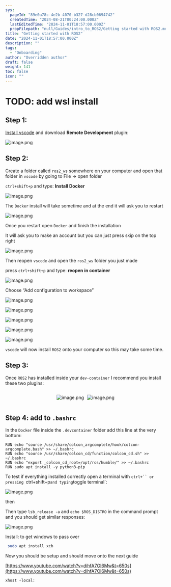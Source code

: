 ```yaml
---
sys:
  pageId: "89e0a78c-4e2b-4070-b327-d28cb0694742"
  createdTime: "2024-08-21T00:24:00.000Z"
  lastEditedTime: "2024-11-01T18:57:00.000Z"
  propFilepath: "null/Guides/intro_to_ROS2/Getting started with ROS2.md"
title: "Getting started with ROS2"
date: "2024-11-01T18:57:00.000Z"
description: ""
tags:
  - "Onboarding"
author: "Overridden author"
draft: false
weight: 141
toc: false
icon: ""
---
```


# TODO: add wsl install

## Step 1:

[Install vscode](https://code.visualstudio.com/download) and download **Remote Development** plugin:

![image.png](https://prod-files-secure.s3.us-west-2.amazonaws.com/d518164a-d88e-44d1-a4ee-3adb3bd8bce0/efb52993-1881-4a40-b95e-6f020334f022/image.png?X-Amz-Algorithm=AWS4-HMAC-SHA256&X-Amz-Content-Sha256=UNSIGNED-PAYLOAD&X-Amz-Credential=ASIAZI2LB466VRDCWKXM%2F20250204%2Fus-west-2%2Fs3%2Faws4_request&X-Amz-Date=20250204T210606Z&X-Amz-Expires=3600&X-Amz-Security-Token=IQoJb3JpZ2luX2VjEB0aCXVzLXdlc3QtMiJGMEQCIB6PSkyX%2B4KcOOsOdkZRb9ktFQvuRPVuhD28gPA314rqAiBUdIKOD6VCQVrbjA4NBkKZwIVi9yrirH0R%2FNwfEHhONyr%2FAwg2EAAaDDYzNzQyMzE4MzgwNSIMAkbnQz3aixHVmBiQKtwDKLA7som6e4miyaqqmxIvuVf5ukZ5SrStx0QUwuXLwpXLMfu8L6%2BXJbPYipApm7fFLiWgky%2B%2FJFg6jxbNjqWH88aEnLVGi0kkUbxiawpcuZE%2FwHe%2FkY9ckjvdvYHICt2MJ0upKw1SHLG3wpQaISHg5A%2B1bOXCQfKgSJWoSYXQYIRTgs7xUz4g3NESALSZaFuXGMUbfea%2BDPreYg%2FIUwAgX7tKF8wBvVATnGBB9WdwzSMeN3Z57Uenb682ZBjXLZWXW%2BPZL32Qa9Ck5tk8mAIgWyM%2F1fuPfwIoNEkju5hDjXTcWZWX%2FmeUMuLEUBtOYsnFZuLCTSCtG9lVK77Gu%2FfnlqOnsqF%2F%2BPdAwHfG21lxszjxcfhZIQWWBuGxh%2BV0E9HMNACFfaqPa69MOHLdBbPRWlOnLpQHeGNjhAn0jTHBmENwFX66hLMg1NOjw96sJOKo5qjwKLeDkY2FVf4K1bMlp0UK7b5tAZNW4lEd7JNWU9DhQlL0nyiMU9LS1PstcyP6lGtoTy57y2%2Fv9lKh%2BLmpIyHFzlZfTfpPoi%2FMQ%2Ffu3xCtVkk24pb%2FMj8iTV8YJaltxdO%2F4dhFymJUl3O0aLtCIQrTFwxg95JNpMBNAl02WBkUIo8X%2BH3xiatGCyIw4v2JvQY6pgFR8IrK7sYUBHcNHwNfYCkjM2pFu%2BHHWmgZR9tsCj12OYKwyNEWGAORB1%2B1B51vFvkD96j6D3Wp9dYGjoz75sGj6yRHsK8X0L%2BpjuGw9U4RdX9CmErXdiloKB76XAJXm55MAZuI%2BMv2BBqvozhZ%2Fv1%2B4P3VEDtGvCC4cp28LNKerJp%2FaLcXuO%2BDdlZslYRm%2FS%2BKGxVkA3AHL99nrWAWffAzsNxRnZ6P&X-Amz-Signature=ab12c1d053bd0e6c63901778d6f4265d19880180495ca21072f6857ba7a3473a&X-Amz-SignedHeaders=host&x-id=GetObject)

## Step 2:

Create a folder called `ros2_ws` somewhere on your computer and open that folder in `vscode` by going to File → open folder 

`ctrl+shift+p` and type: **Install Docker**

![image.png](https://prod-files-secure.s3.us-west-2.amazonaws.com/d518164a-d88e-44d1-a4ee-3adb3bd8bce0/2269dc0e-1cd5-47ff-bceb-c04ad9b2eab0/image.png?X-Amz-Algorithm=AWS4-HMAC-SHA256&X-Amz-Content-Sha256=UNSIGNED-PAYLOAD&X-Amz-Credential=ASIAZI2LB466VRDCWKXM%2F20250204%2Fus-west-2%2Fs3%2Faws4_request&X-Amz-Date=20250204T210606Z&X-Amz-Expires=3600&X-Amz-Security-Token=IQoJb3JpZ2luX2VjEB0aCXVzLXdlc3QtMiJGMEQCIB6PSkyX%2B4KcOOsOdkZRb9ktFQvuRPVuhD28gPA314rqAiBUdIKOD6VCQVrbjA4NBkKZwIVi9yrirH0R%2FNwfEHhONyr%2FAwg2EAAaDDYzNzQyMzE4MzgwNSIMAkbnQz3aixHVmBiQKtwDKLA7som6e4miyaqqmxIvuVf5ukZ5SrStx0QUwuXLwpXLMfu8L6%2BXJbPYipApm7fFLiWgky%2B%2FJFg6jxbNjqWH88aEnLVGi0kkUbxiawpcuZE%2FwHe%2FkY9ckjvdvYHICt2MJ0upKw1SHLG3wpQaISHg5A%2B1bOXCQfKgSJWoSYXQYIRTgs7xUz4g3NESALSZaFuXGMUbfea%2BDPreYg%2FIUwAgX7tKF8wBvVATnGBB9WdwzSMeN3Z57Uenb682ZBjXLZWXW%2BPZL32Qa9Ck5tk8mAIgWyM%2F1fuPfwIoNEkju5hDjXTcWZWX%2FmeUMuLEUBtOYsnFZuLCTSCtG9lVK77Gu%2FfnlqOnsqF%2F%2BPdAwHfG21lxszjxcfhZIQWWBuGxh%2BV0E9HMNACFfaqPa69MOHLdBbPRWlOnLpQHeGNjhAn0jTHBmENwFX66hLMg1NOjw96sJOKo5qjwKLeDkY2FVf4K1bMlp0UK7b5tAZNW4lEd7JNWU9DhQlL0nyiMU9LS1PstcyP6lGtoTy57y2%2Fv9lKh%2BLmpIyHFzlZfTfpPoi%2FMQ%2Ffu3xCtVkk24pb%2FMj8iTV8YJaltxdO%2F4dhFymJUl3O0aLtCIQrTFwxg95JNpMBNAl02WBkUIo8X%2BH3xiatGCyIw4v2JvQY6pgFR8IrK7sYUBHcNHwNfYCkjM2pFu%2BHHWmgZR9tsCj12OYKwyNEWGAORB1%2B1B51vFvkD96j6D3Wp9dYGjoz75sGj6yRHsK8X0L%2BpjuGw9U4RdX9CmErXdiloKB76XAJXm55MAZuI%2BMv2BBqvozhZ%2Fv1%2B4P3VEDtGvCC4cp28LNKerJp%2FaLcXuO%2BDdlZslYRm%2FS%2BKGxVkA3AHL99nrWAWffAzsNxRnZ6P&X-Amz-Signature=78dd0eba26c64ab30edebf3f9d73bd1a7db5dec369f1cf37b0faeed99645e227&X-Amz-SignedHeaders=host&x-id=GetObject)

The `Docker` install will take sometime and at the end it will ask you to restart

![image.png](https://prod-files-secure.s3.us-west-2.amazonaws.com/d518164a-d88e-44d1-a4ee-3adb3bd8bce0/ed233f78-be33-4b1f-b89c-9c346c0e961e/image.png?X-Amz-Algorithm=AWS4-HMAC-SHA256&X-Amz-Content-Sha256=UNSIGNED-PAYLOAD&X-Amz-Credential=ASIAZI2LB466VRDCWKXM%2F20250204%2Fus-west-2%2Fs3%2Faws4_request&X-Amz-Date=20250204T210606Z&X-Amz-Expires=3600&X-Amz-Security-Token=IQoJb3JpZ2luX2VjEB0aCXVzLXdlc3QtMiJGMEQCIB6PSkyX%2B4KcOOsOdkZRb9ktFQvuRPVuhD28gPA314rqAiBUdIKOD6VCQVrbjA4NBkKZwIVi9yrirH0R%2FNwfEHhONyr%2FAwg2EAAaDDYzNzQyMzE4MzgwNSIMAkbnQz3aixHVmBiQKtwDKLA7som6e4miyaqqmxIvuVf5ukZ5SrStx0QUwuXLwpXLMfu8L6%2BXJbPYipApm7fFLiWgky%2B%2FJFg6jxbNjqWH88aEnLVGi0kkUbxiawpcuZE%2FwHe%2FkY9ckjvdvYHICt2MJ0upKw1SHLG3wpQaISHg5A%2B1bOXCQfKgSJWoSYXQYIRTgs7xUz4g3NESALSZaFuXGMUbfea%2BDPreYg%2FIUwAgX7tKF8wBvVATnGBB9WdwzSMeN3Z57Uenb682ZBjXLZWXW%2BPZL32Qa9Ck5tk8mAIgWyM%2F1fuPfwIoNEkju5hDjXTcWZWX%2FmeUMuLEUBtOYsnFZuLCTSCtG9lVK77Gu%2FfnlqOnsqF%2F%2BPdAwHfG21lxszjxcfhZIQWWBuGxh%2BV0E9HMNACFfaqPa69MOHLdBbPRWlOnLpQHeGNjhAn0jTHBmENwFX66hLMg1NOjw96sJOKo5qjwKLeDkY2FVf4K1bMlp0UK7b5tAZNW4lEd7JNWU9DhQlL0nyiMU9LS1PstcyP6lGtoTy57y2%2Fv9lKh%2BLmpIyHFzlZfTfpPoi%2FMQ%2Ffu3xCtVkk24pb%2FMj8iTV8YJaltxdO%2F4dhFymJUl3O0aLtCIQrTFwxg95JNpMBNAl02WBkUIo8X%2BH3xiatGCyIw4v2JvQY6pgFR8IrK7sYUBHcNHwNfYCkjM2pFu%2BHHWmgZR9tsCj12OYKwyNEWGAORB1%2B1B51vFvkD96j6D3Wp9dYGjoz75sGj6yRHsK8X0L%2BpjuGw9U4RdX9CmErXdiloKB76XAJXm55MAZuI%2BMv2BBqvozhZ%2Fv1%2B4P3VEDtGvCC4cp28LNKerJp%2FaLcXuO%2BDdlZslYRm%2FS%2BKGxVkA3AHL99nrWAWffAzsNxRnZ6P&X-Amz-Signature=2549b8864202f771fe9d29e61c2b5cfca4376db4fb95dd06505cc9e7ac54c59a&X-Amz-SignedHeaders=host&x-id=GetObject)

Once you restart open `Docker` and finish the installation

It will ask you to make an account but you can just press skip on the top right

![image.png](https://prod-files-secure.s3.us-west-2.amazonaws.com/d518164a-d88e-44d1-a4ee-3adb3bd8bce0/21010ad9-1659-4fd9-9f59-9932a09b2a3d/image.png?X-Amz-Algorithm=AWS4-HMAC-SHA256&X-Amz-Content-Sha256=UNSIGNED-PAYLOAD&X-Amz-Credential=ASIAZI2LB466VRDCWKXM%2F20250204%2Fus-west-2%2Fs3%2Faws4_request&X-Amz-Date=20250204T210606Z&X-Amz-Expires=3600&X-Amz-Security-Token=IQoJb3JpZ2luX2VjEB0aCXVzLXdlc3QtMiJGMEQCIB6PSkyX%2B4KcOOsOdkZRb9ktFQvuRPVuhD28gPA314rqAiBUdIKOD6VCQVrbjA4NBkKZwIVi9yrirH0R%2FNwfEHhONyr%2FAwg2EAAaDDYzNzQyMzE4MzgwNSIMAkbnQz3aixHVmBiQKtwDKLA7som6e4miyaqqmxIvuVf5ukZ5SrStx0QUwuXLwpXLMfu8L6%2BXJbPYipApm7fFLiWgky%2B%2FJFg6jxbNjqWH88aEnLVGi0kkUbxiawpcuZE%2FwHe%2FkY9ckjvdvYHICt2MJ0upKw1SHLG3wpQaISHg5A%2B1bOXCQfKgSJWoSYXQYIRTgs7xUz4g3NESALSZaFuXGMUbfea%2BDPreYg%2FIUwAgX7tKF8wBvVATnGBB9WdwzSMeN3Z57Uenb682ZBjXLZWXW%2BPZL32Qa9Ck5tk8mAIgWyM%2F1fuPfwIoNEkju5hDjXTcWZWX%2FmeUMuLEUBtOYsnFZuLCTSCtG9lVK77Gu%2FfnlqOnsqF%2F%2BPdAwHfG21lxszjxcfhZIQWWBuGxh%2BV0E9HMNACFfaqPa69MOHLdBbPRWlOnLpQHeGNjhAn0jTHBmENwFX66hLMg1NOjw96sJOKo5qjwKLeDkY2FVf4K1bMlp0UK7b5tAZNW4lEd7JNWU9DhQlL0nyiMU9LS1PstcyP6lGtoTy57y2%2Fv9lKh%2BLmpIyHFzlZfTfpPoi%2FMQ%2Ffu3xCtVkk24pb%2FMj8iTV8YJaltxdO%2F4dhFymJUl3O0aLtCIQrTFwxg95JNpMBNAl02WBkUIo8X%2BH3xiatGCyIw4v2JvQY6pgFR8IrK7sYUBHcNHwNfYCkjM2pFu%2BHHWmgZR9tsCj12OYKwyNEWGAORB1%2B1B51vFvkD96j6D3Wp9dYGjoz75sGj6yRHsK8X0L%2BpjuGw9U4RdX9CmErXdiloKB76XAJXm55MAZuI%2BMv2BBqvozhZ%2Fv1%2B4P3VEDtGvCC4cp28LNKerJp%2FaLcXuO%2BDdlZslYRm%2FS%2BKGxVkA3AHL99nrWAWffAzsNxRnZ6P&X-Amz-Signature=528e107ae859a2a7e3372746d759d52812b4db80a5f8688eaaf034bee77b5fcf&X-Amz-SignedHeaders=host&x-id=GetObject)

Then reopen `vscode` and open the `ros2_ws` folder you just made

press `ctrl+shift+p` and type: **reopen in container**

![image.png](https://prod-files-secure.s3.us-west-2.amazonaws.com/d518164a-d88e-44d1-a4ee-3adb3bd8bce0/4e93b8c2-41ad-488c-8095-c74205196118/image.png?X-Amz-Algorithm=AWS4-HMAC-SHA256&X-Amz-Content-Sha256=UNSIGNED-PAYLOAD&X-Amz-Credential=ASIAZI2LB466VRDCWKXM%2F20250204%2Fus-west-2%2Fs3%2Faws4_request&X-Amz-Date=20250204T210606Z&X-Amz-Expires=3600&X-Amz-Security-Token=IQoJb3JpZ2luX2VjEB0aCXVzLXdlc3QtMiJGMEQCIB6PSkyX%2B4KcOOsOdkZRb9ktFQvuRPVuhD28gPA314rqAiBUdIKOD6VCQVrbjA4NBkKZwIVi9yrirH0R%2FNwfEHhONyr%2FAwg2EAAaDDYzNzQyMzE4MzgwNSIMAkbnQz3aixHVmBiQKtwDKLA7som6e4miyaqqmxIvuVf5ukZ5SrStx0QUwuXLwpXLMfu8L6%2BXJbPYipApm7fFLiWgky%2B%2FJFg6jxbNjqWH88aEnLVGi0kkUbxiawpcuZE%2FwHe%2FkY9ckjvdvYHICt2MJ0upKw1SHLG3wpQaISHg5A%2B1bOXCQfKgSJWoSYXQYIRTgs7xUz4g3NESALSZaFuXGMUbfea%2BDPreYg%2FIUwAgX7tKF8wBvVATnGBB9WdwzSMeN3Z57Uenb682ZBjXLZWXW%2BPZL32Qa9Ck5tk8mAIgWyM%2F1fuPfwIoNEkju5hDjXTcWZWX%2FmeUMuLEUBtOYsnFZuLCTSCtG9lVK77Gu%2FfnlqOnsqF%2F%2BPdAwHfG21lxszjxcfhZIQWWBuGxh%2BV0E9HMNACFfaqPa69MOHLdBbPRWlOnLpQHeGNjhAn0jTHBmENwFX66hLMg1NOjw96sJOKo5qjwKLeDkY2FVf4K1bMlp0UK7b5tAZNW4lEd7JNWU9DhQlL0nyiMU9LS1PstcyP6lGtoTy57y2%2Fv9lKh%2BLmpIyHFzlZfTfpPoi%2FMQ%2Ffu3xCtVkk24pb%2FMj8iTV8YJaltxdO%2F4dhFymJUl3O0aLtCIQrTFwxg95JNpMBNAl02WBkUIo8X%2BH3xiatGCyIw4v2JvQY6pgFR8IrK7sYUBHcNHwNfYCkjM2pFu%2BHHWmgZR9tsCj12OYKwyNEWGAORB1%2B1B51vFvkD96j6D3Wp9dYGjoz75sGj6yRHsK8X0L%2BpjuGw9U4RdX9CmErXdiloKB76XAJXm55MAZuI%2BMv2BBqvozhZ%2Fv1%2B4P3VEDtGvCC4cp28LNKerJp%2FaLcXuO%2BDdlZslYRm%2FS%2BKGxVkA3AHL99nrWAWffAzsNxRnZ6P&X-Amz-Signature=f3c43831775675148ba82988a7e5fb333ea74ef036053c679f00b6663dbf0d9c&X-Amz-SignedHeaders=host&x-id=GetObject)

Choose “Add configuration to workspace”

![image.png](https://prod-files-secure.s3.us-west-2.amazonaws.com/d518164a-d88e-44d1-a4ee-3adb3bd8bce0/9560b282-5060-4989-ba37-97e7b2c22476/image.png?X-Amz-Algorithm=AWS4-HMAC-SHA256&X-Amz-Content-Sha256=UNSIGNED-PAYLOAD&X-Amz-Credential=ASIAZI2LB466VRDCWKXM%2F20250204%2Fus-west-2%2Fs3%2Faws4_request&X-Amz-Date=20250204T210606Z&X-Amz-Expires=3600&X-Amz-Security-Token=IQoJb3JpZ2luX2VjEB0aCXVzLXdlc3QtMiJGMEQCIB6PSkyX%2B4KcOOsOdkZRb9ktFQvuRPVuhD28gPA314rqAiBUdIKOD6VCQVrbjA4NBkKZwIVi9yrirH0R%2FNwfEHhONyr%2FAwg2EAAaDDYzNzQyMzE4MzgwNSIMAkbnQz3aixHVmBiQKtwDKLA7som6e4miyaqqmxIvuVf5ukZ5SrStx0QUwuXLwpXLMfu8L6%2BXJbPYipApm7fFLiWgky%2B%2FJFg6jxbNjqWH88aEnLVGi0kkUbxiawpcuZE%2FwHe%2FkY9ckjvdvYHICt2MJ0upKw1SHLG3wpQaISHg5A%2B1bOXCQfKgSJWoSYXQYIRTgs7xUz4g3NESALSZaFuXGMUbfea%2BDPreYg%2FIUwAgX7tKF8wBvVATnGBB9WdwzSMeN3Z57Uenb682ZBjXLZWXW%2BPZL32Qa9Ck5tk8mAIgWyM%2F1fuPfwIoNEkju5hDjXTcWZWX%2FmeUMuLEUBtOYsnFZuLCTSCtG9lVK77Gu%2FfnlqOnsqF%2F%2BPdAwHfG21lxszjxcfhZIQWWBuGxh%2BV0E9HMNACFfaqPa69MOHLdBbPRWlOnLpQHeGNjhAn0jTHBmENwFX66hLMg1NOjw96sJOKo5qjwKLeDkY2FVf4K1bMlp0UK7b5tAZNW4lEd7JNWU9DhQlL0nyiMU9LS1PstcyP6lGtoTy57y2%2Fv9lKh%2BLmpIyHFzlZfTfpPoi%2FMQ%2Ffu3xCtVkk24pb%2FMj8iTV8YJaltxdO%2F4dhFymJUl3O0aLtCIQrTFwxg95JNpMBNAl02WBkUIo8X%2BH3xiatGCyIw4v2JvQY6pgFR8IrK7sYUBHcNHwNfYCkjM2pFu%2BHHWmgZR9tsCj12OYKwyNEWGAORB1%2B1B51vFvkD96j6D3Wp9dYGjoz75sGj6yRHsK8X0L%2BpjuGw9U4RdX9CmErXdiloKB76XAJXm55MAZuI%2BMv2BBqvozhZ%2Fv1%2B4P3VEDtGvCC4cp28LNKerJp%2FaLcXuO%2BDdlZslYRm%2FS%2BKGxVkA3AHL99nrWAWffAzsNxRnZ6P&X-Amz-Signature=8a22bf72bad033597dacfed96de5ca730de6e72bbe9a7c6c714fcd801ace8126&X-Amz-SignedHeaders=host&x-id=GetObject)

![image.png](https://prod-files-secure.s3.us-west-2.amazonaws.com/d518164a-d88e-44d1-a4ee-3adb3bd8bce0/2ee63f81-886b-48e8-a553-dc6e5eac99e4/image.png?X-Amz-Algorithm=AWS4-HMAC-SHA256&X-Amz-Content-Sha256=UNSIGNED-PAYLOAD&X-Amz-Credential=ASIAZI2LB466VRDCWKXM%2F20250204%2Fus-west-2%2Fs3%2Faws4_request&X-Amz-Date=20250204T210606Z&X-Amz-Expires=3600&X-Amz-Security-Token=IQoJb3JpZ2luX2VjEB0aCXVzLXdlc3QtMiJGMEQCIB6PSkyX%2B4KcOOsOdkZRb9ktFQvuRPVuhD28gPA314rqAiBUdIKOD6VCQVrbjA4NBkKZwIVi9yrirH0R%2FNwfEHhONyr%2FAwg2EAAaDDYzNzQyMzE4MzgwNSIMAkbnQz3aixHVmBiQKtwDKLA7som6e4miyaqqmxIvuVf5ukZ5SrStx0QUwuXLwpXLMfu8L6%2BXJbPYipApm7fFLiWgky%2B%2FJFg6jxbNjqWH88aEnLVGi0kkUbxiawpcuZE%2FwHe%2FkY9ckjvdvYHICt2MJ0upKw1SHLG3wpQaISHg5A%2B1bOXCQfKgSJWoSYXQYIRTgs7xUz4g3NESALSZaFuXGMUbfea%2BDPreYg%2FIUwAgX7tKF8wBvVATnGBB9WdwzSMeN3Z57Uenb682ZBjXLZWXW%2BPZL32Qa9Ck5tk8mAIgWyM%2F1fuPfwIoNEkju5hDjXTcWZWX%2FmeUMuLEUBtOYsnFZuLCTSCtG9lVK77Gu%2FfnlqOnsqF%2F%2BPdAwHfG21lxszjxcfhZIQWWBuGxh%2BV0E9HMNACFfaqPa69MOHLdBbPRWlOnLpQHeGNjhAn0jTHBmENwFX66hLMg1NOjw96sJOKo5qjwKLeDkY2FVf4K1bMlp0UK7b5tAZNW4lEd7JNWU9DhQlL0nyiMU9LS1PstcyP6lGtoTy57y2%2Fv9lKh%2BLmpIyHFzlZfTfpPoi%2FMQ%2Ffu3xCtVkk24pb%2FMj8iTV8YJaltxdO%2F4dhFymJUl3O0aLtCIQrTFwxg95JNpMBNAl02WBkUIo8X%2BH3xiatGCyIw4v2JvQY6pgFR8IrK7sYUBHcNHwNfYCkjM2pFu%2BHHWmgZR9tsCj12OYKwyNEWGAORB1%2B1B51vFvkD96j6D3Wp9dYGjoz75sGj6yRHsK8X0L%2BpjuGw9U4RdX9CmErXdiloKB76XAJXm55MAZuI%2BMv2BBqvozhZ%2Fv1%2B4P3VEDtGvCC4cp28LNKerJp%2FaLcXuO%2BDdlZslYRm%2FS%2BKGxVkA3AHL99nrWAWffAzsNxRnZ6P&X-Amz-Signature=d8b2fba15ab75fa36b706f39058fd099ac0040ac08f1fa7a0be45b02b0ba4975&X-Amz-SignedHeaders=host&x-id=GetObject)

![image.png](https://prod-files-secure.s3.us-west-2.amazonaws.com/d518164a-d88e-44d1-a4ee-3adb3bd8bce0/ae1580b2-b048-407e-aed9-b584224a7a04/image.png?X-Amz-Algorithm=AWS4-HMAC-SHA256&X-Amz-Content-Sha256=UNSIGNED-PAYLOAD&X-Amz-Credential=ASIAZI2LB466VRDCWKXM%2F20250204%2Fus-west-2%2Fs3%2Faws4_request&X-Amz-Date=20250204T210606Z&X-Amz-Expires=3600&X-Amz-Security-Token=IQoJb3JpZ2luX2VjEB0aCXVzLXdlc3QtMiJGMEQCIB6PSkyX%2B4KcOOsOdkZRb9ktFQvuRPVuhD28gPA314rqAiBUdIKOD6VCQVrbjA4NBkKZwIVi9yrirH0R%2FNwfEHhONyr%2FAwg2EAAaDDYzNzQyMzE4MzgwNSIMAkbnQz3aixHVmBiQKtwDKLA7som6e4miyaqqmxIvuVf5ukZ5SrStx0QUwuXLwpXLMfu8L6%2BXJbPYipApm7fFLiWgky%2B%2FJFg6jxbNjqWH88aEnLVGi0kkUbxiawpcuZE%2FwHe%2FkY9ckjvdvYHICt2MJ0upKw1SHLG3wpQaISHg5A%2B1bOXCQfKgSJWoSYXQYIRTgs7xUz4g3NESALSZaFuXGMUbfea%2BDPreYg%2FIUwAgX7tKF8wBvVATnGBB9WdwzSMeN3Z57Uenb682ZBjXLZWXW%2BPZL32Qa9Ck5tk8mAIgWyM%2F1fuPfwIoNEkju5hDjXTcWZWX%2FmeUMuLEUBtOYsnFZuLCTSCtG9lVK77Gu%2FfnlqOnsqF%2F%2BPdAwHfG21lxszjxcfhZIQWWBuGxh%2BV0E9HMNACFfaqPa69MOHLdBbPRWlOnLpQHeGNjhAn0jTHBmENwFX66hLMg1NOjw96sJOKo5qjwKLeDkY2FVf4K1bMlp0UK7b5tAZNW4lEd7JNWU9DhQlL0nyiMU9LS1PstcyP6lGtoTy57y2%2Fv9lKh%2BLmpIyHFzlZfTfpPoi%2FMQ%2Ffu3xCtVkk24pb%2FMj8iTV8YJaltxdO%2F4dhFymJUl3O0aLtCIQrTFwxg95JNpMBNAl02WBkUIo8X%2BH3xiatGCyIw4v2JvQY6pgFR8IrK7sYUBHcNHwNfYCkjM2pFu%2BHHWmgZR9tsCj12OYKwyNEWGAORB1%2B1B51vFvkD96j6D3Wp9dYGjoz75sGj6yRHsK8X0L%2BpjuGw9U4RdX9CmErXdiloKB76XAJXm55MAZuI%2BMv2BBqvozhZ%2Fv1%2B4P3VEDtGvCC4cp28LNKerJp%2FaLcXuO%2BDdlZslYRm%2FS%2BKGxVkA3AHL99nrWAWffAzsNxRnZ6P&X-Amz-Signature=e629d20e53c0ff8f7b8685fd813df20814be4551004e2da1fd1db998e9f330bc&X-Amz-SignedHeaders=host&x-id=GetObject)

![image.png](https://prod-files-secure.s3.us-west-2.amazonaws.com/d518164a-d88e-44d1-a4ee-3adb3bd8bce0/53255b28-f75e-430f-b9e3-c0ac8577e42b/image.png?X-Amz-Algorithm=AWS4-HMAC-SHA256&X-Amz-Content-Sha256=UNSIGNED-PAYLOAD&X-Amz-Credential=ASIAZI2LB466VRDCWKXM%2F20250204%2Fus-west-2%2Fs3%2Faws4_request&X-Amz-Date=20250204T210606Z&X-Amz-Expires=3600&X-Amz-Security-Token=IQoJb3JpZ2luX2VjEB0aCXVzLXdlc3QtMiJGMEQCIB6PSkyX%2B4KcOOsOdkZRb9ktFQvuRPVuhD28gPA314rqAiBUdIKOD6VCQVrbjA4NBkKZwIVi9yrirH0R%2FNwfEHhONyr%2FAwg2EAAaDDYzNzQyMzE4MzgwNSIMAkbnQz3aixHVmBiQKtwDKLA7som6e4miyaqqmxIvuVf5ukZ5SrStx0QUwuXLwpXLMfu8L6%2BXJbPYipApm7fFLiWgky%2B%2FJFg6jxbNjqWH88aEnLVGi0kkUbxiawpcuZE%2FwHe%2FkY9ckjvdvYHICt2MJ0upKw1SHLG3wpQaISHg5A%2B1bOXCQfKgSJWoSYXQYIRTgs7xUz4g3NESALSZaFuXGMUbfea%2BDPreYg%2FIUwAgX7tKF8wBvVATnGBB9WdwzSMeN3Z57Uenb682ZBjXLZWXW%2BPZL32Qa9Ck5tk8mAIgWyM%2F1fuPfwIoNEkju5hDjXTcWZWX%2FmeUMuLEUBtOYsnFZuLCTSCtG9lVK77Gu%2FfnlqOnsqF%2F%2BPdAwHfG21lxszjxcfhZIQWWBuGxh%2BV0E9HMNACFfaqPa69MOHLdBbPRWlOnLpQHeGNjhAn0jTHBmENwFX66hLMg1NOjw96sJOKo5qjwKLeDkY2FVf4K1bMlp0UK7b5tAZNW4lEd7JNWU9DhQlL0nyiMU9LS1PstcyP6lGtoTy57y2%2Fv9lKh%2BLmpIyHFzlZfTfpPoi%2FMQ%2Ffu3xCtVkk24pb%2FMj8iTV8YJaltxdO%2F4dhFymJUl3O0aLtCIQrTFwxg95JNpMBNAl02WBkUIo8X%2BH3xiatGCyIw4v2JvQY6pgFR8IrK7sYUBHcNHwNfYCkjM2pFu%2BHHWmgZR9tsCj12OYKwyNEWGAORB1%2B1B51vFvkD96j6D3Wp9dYGjoz75sGj6yRHsK8X0L%2BpjuGw9U4RdX9CmErXdiloKB76XAJXm55MAZuI%2BMv2BBqvozhZ%2Fv1%2B4P3VEDtGvCC4cp28LNKerJp%2FaLcXuO%2BDdlZslYRm%2FS%2BKGxVkA3AHL99nrWAWffAzsNxRnZ6P&X-Amz-Signature=1aba4bea56b939c1a6954c7d6f64e2eca1de9df89d9cab3bc01f656bc7b7709e&X-Amz-SignedHeaders=host&x-id=GetObject)

![image.png](https://prod-files-secure.s3.us-west-2.amazonaws.com/d518164a-d88e-44d1-a4ee-3adb3bd8bce0/7c562767-5af9-4ffb-97d1-327bcdf4ee00/image.png?X-Amz-Algorithm=AWS4-HMAC-SHA256&X-Amz-Content-Sha256=UNSIGNED-PAYLOAD&X-Amz-Credential=ASIAZI2LB466VRDCWKXM%2F20250204%2Fus-west-2%2Fs3%2Faws4_request&X-Amz-Date=20250204T210606Z&X-Amz-Expires=3600&X-Amz-Security-Token=IQoJb3JpZ2luX2VjEB0aCXVzLXdlc3QtMiJGMEQCIB6PSkyX%2B4KcOOsOdkZRb9ktFQvuRPVuhD28gPA314rqAiBUdIKOD6VCQVrbjA4NBkKZwIVi9yrirH0R%2FNwfEHhONyr%2FAwg2EAAaDDYzNzQyMzE4MzgwNSIMAkbnQz3aixHVmBiQKtwDKLA7som6e4miyaqqmxIvuVf5ukZ5SrStx0QUwuXLwpXLMfu8L6%2BXJbPYipApm7fFLiWgky%2B%2FJFg6jxbNjqWH88aEnLVGi0kkUbxiawpcuZE%2FwHe%2FkY9ckjvdvYHICt2MJ0upKw1SHLG3wpQaISHg5A%2B1bOXCQfKgSJWoSYXQYIRTgs7xUz4g3NESALSZaFuXGMUbfea%2BDPreYg%2FIUwAgX7tKF8wBvVATnGBB9WdwzSMeN3Z57Uenb682ZBjXLZWXW%2BPZL32Qa9Ck5tk8mAIgWyM%2F1fuPfwIoNEkju5hDjXTcWZWX%2FmeUMuLEUBtOYsnFZuLCTSCtG9lVK77Gu%2FfnlqOnsqF%2F%2BPdAwHfG21lxszjxcfhZIQWWBuGxh%2BV0E9HMNACFfaqPa69MOHLdBbPRWlOnLpQHeGNjhAn0jTHBmENwFX66hLMg1NOjw96sJOKo5qjwKLeDkY2FVf4K1bMlp0UK7b5tAZNW4lEd7JNWU9DhQlL0nyiMU9LS1PstcyP6lGtoTy57y2%2Fv9lKh%2BLmpIyHFzlZfTfpPoi%2FMQ%2Ffu3xCtVkk24pb%2FMj8iTV8YJaltxdO%2F4dhFymJUl3O0aLtCIQrTFwxg95JNpMBNAl02WBkUIo8X%2BH3xiatGCyIw4v2JvQY6pgFR8IrK7sYUBHcNHwNfYCkjM2pFu%2BHHWmgZR9tsCj12OYKwyNEWGAORB1%2B1B51vFvkD96j6D3Wp9dYGjoz75sGj6yRHsK8X0L%2BpjuGw9U4RdX9CmErXdiloKB76XAJXm55MAZuI%2BMv2BBqvozhZ%2Fv1%2B4P3VEDtGvCC4cp28LNKerJp%2FaLcXuO%2BDdlZslYRm%2FS%2BKGxVkA3AHL99nrWAWffAzsNxRnZ6P&X-Amz-Signature=3a93dc70a0208f264e31a3ee0ffb3471adfa5df1bf7cd975a3a00d3e2214f62f&X-Amz-SignedHeaders=host&x-id=GetObject)

`vscode` will now install `ROS2` onto your computer so this may take some time.

## Step 3:

Once `ROS2` has installed inside your `dev-container` I recommend you install these two plugins:

<div style="display: flex;flex-direction: row; column-gap:10px; max-width: 630px;justify-content: center;">
<div>

![image.png](https://prod-files-secure.s3.us-west-2.amazonaws.com/d518164a-d88e-44d1-a4ee-3adb3bd8bce0/3fc3d550-5a54-4ba1-ba6b-faa01cdb7369/image.png?X-Amz-Algorithm=AWS4-HMAC-SHA256&X-Amz-Content-Sha256=UNSIGNED-PAYLOAD&X-Amz-Credential=ASIAZI2LB466X4GNG3WB%2F20250204%2Fus-west-2%2Fs3%2Faws4_request&X-Amz-Date=20250204T210608Z&X-Amz-Expires=3600&X-Amz-Security-Token=IQoJb3JpZ2luX2VjEB0aCXVzLXdlc3QtMiJIMEYCIQCv8Ktvvmx8RwgQHiJrwgVcaZtFw1a%2FMlHuCvNB8I441QIhAPAInv%2BVOVGhaxvaBgwvm2RgAWdOTFs09E7jSSD9Q%2BjcKv8DCDYQABoMNjM3NDIzMTgzODA1Igyh8B%2Faj4BKfZRf3KMq3APodyzvjXX1hkqzfZ%2FSAWypKXFFrPWZ5e1mp3ymUqBsobe5bEfE6Sdisbmzh%2B3yOF%2BuaL0b1lW51yRzSWn3D1o%2BpYN2GCwMfhAqYZ96HU2bnNEJASJQe4ILJ%2FfVBSkHzfTXaDS3bHwFXWCTKYzS6RUNBnAzKfShRKiHqCQKEQw5O97C1%2BGxsixD%2BfM08IE9tmwrHTjViQmQQU8HtG58xkjZugLQDrRY77lU4G0CywuY%2BXdHd3eEl2PXHa0gi8oxEeByxgfbBGQlvrw%2Beu46y2q%2BkYgh71lr7yfHKpUTmr5%2BP0E0GXJz78IqaHq47NKkDoKlVxQp9VS%2FP8liGMO7XdlxR5OH5OtaBzd49jbSZZoHYI1hfKJSYFVaG%2BlElFUQkc3bjgb%2BhLPSkG6apI%2BfXfdqA8vLJpQLy%2Br0OdBCg8fLf5HaBOMN%2FxhZTjHO0IFwE5WcBUM8%2FihmzD%2B3aX%2B4gNZ01y7z5t0Hl1DZKKq6cNiGtaP9eNnmOjng27uV0lwgGo6OUm17y6ITXD77gXQHSteDIrL211QXGDlFlZamyj512LHdZeuwzpH5gKFE2JTzi77FiAotlsLy7e5ySx47U1U9QXrMLtfj%2FKwZpwX589lC6YNbQTZZzrYoPOj7yzCN%2Fom9BjqkAVo0Lv52AYdvu%2F31nY2d55j44rOgBlEuDsqzA81qu9c3d%2FQd24ocdYb91y59vNkjNaocvH0aaxlv7nnZKjDfp0ItdUfI8r2MjxPmk7ELVWjaFJng5eiV5%2ButmIAc3EhfxZ4%2Bj0GnOYTws4g%2FUxK9H5W1tkTmG%2B79yCojNAz%2BQGg3QjpQYp75IaNSmID76I7OVAo0moisYzgOyacivNv3vzONxZkN&X-Amz-Signature=7666047cf35120b8ee733e1fcef6481697b0d6d52234156800cf7d76d5006145&X-Amz-SignedHeaders=host&x-id=GetObject)

</div>
<div>

![image.png](https://prod-files-secure.s3.us-west-2.amazonaws.com/d518164a-d88e-44d1-a4ee-3adb3bd8bce0/d994cc66-13c2-4093-a5a3-f84cf4601a82/image.png?X-Amz-Algorithm=AWS4-HMAC-SHA256&X-Amz-Content-Sha256=UNSIGNED-PAYLOAD&X-Amz-Credential=ASIAZI2LB466QCGYPSMU%2F20250204%2Fus-west-2%2Fs3%2Faws4_request&X-Amz-Date=20250204T210608Z&X-Amz-Expires=3600&X-Amz-Security-Token=IQoJb3JpZ2luX2VjEB0aCXVzLXdlc3QtMiJIMEYCIQC%2FiV%2B1u5oebzeX0qVViiaxw1ZztcGxADNSjw0AdRvOQQIhAMCjpQQeDr%2BRbHXLx9nTvULQv62vfpJj9G8vGJ2CZ3jCKv8DCDYQABoMNjM3NDIzMTgzODA1IgzAnOQhTGjeT0jM%2FDYq3APqL6xgJ8Eqn0hxTJj%2BZPqB%2B7Bn7Am7DMVRghWBGHk8Fi1cvchMHX2qQBRzXVB031CpYVmQNgT3m%2BociEUax877tWEWu69pUQ%2FgPoIGFTwjRdpDvzaEr0zIv%2FqR4AEjmCePRbtTs7noPXpnLGwsnPLv3R1V%2FZlXpa7myZ05OGmRpmDmJJixnrRswlHPvMV%2Ff8qMEMenWtw2tJtKtMSJQhklu22qnuYVTNw8Qd0pijsjKuSK6H95JflWU6kEB8qac%2BKudBJ276Fd4oACD1FYf9XS2PoRz7FCueulBpyEaU3UlrVxFiukUhlmLWdwAGhWAoVXjrlnlw5%2BfgM1dNrne%2BtsHgBk78sinbyYrE3njN53gI%2BHza12W9HJBvn9KtaY0OpWihn%2FrrxHgAiVocKGT6G4tXUq2x3Fg87UFjpHL2YXvs8UbJLq2OFa63TKBObb5Q14FVvfVSY0LgbtX7FTLzN2xp2ckXnEzR9dmm%2FRFX5LleHiu8WJfLfT5OKj1b8K4QfqnUpRI9K6NTbpmgxczIW0edkzYpriYaMlglO9kjiNpPbXo8WGY3h19p9CSOFFOF%2BN5744wzF2LPvzYMxNi%2FiXACFBeJcs1auBNNmrILit3kywKfF0uXmOjUFjcTCg%2Fom9BjqkAYaJUCSvd5WauLK5hihyKte4sMIjtpBD7aD0kQb0itu44NA8sSUhJRAdjA5kAl8p1JgQ9hOcj6MS4pRXS1c6ajvMH3fId5x2pdM%2FIItlERM%2BC0uec77ywjMHJDl3QWMmKTLojfhirYn4LVsg1sqUjM6G4TyxmMc%2F%2FV%2BG5Yg6cGkAhdWD9d8wMrW0szP4YWWri0apRHonp4ygM5HxVQH0aJwDXL%2FL&X-Amz-Signature=9e361c89bbd9cc499288cccf87e757278b229c3857c41e4d38cf9274893c8edb&X-Amz-SignedHeaders=host&x-id=GetObject)

</div>
</div>

## Step 4: add to `.bashrc`

In the `Docker` file inside the `.devcontainer` folder add this line at the very bottom: 

```docker
RUN echo "source /usr/share/colcon_argcomplete/hook/colcon-argcomplete.bash" >> ~/.bashrc
RUN echo "source /usr/share/colcon_cd/function/colcon_cd.sh" >> ~/.bashrc
RUN echo "export _colcon_cd_root=/opt/ros/humble/" >> ~/.bashrc
RUN sudo apt install -y python3-pip 
```

To test if everything installed correctly open a terminal with `ctrl+`` or pressing `ctrl+shift+p` and typing `toggle terminal`:

![image.png](https://prod-files-secure.s3.us-west-2.amazonaws.com/d518164a-d88e-44d1-a4ee-3adb3bd8bce0/6a4943d8-b04e-4c02-9a58-775f3384d1a5/image.png?X-Amz-Algorithm=AWS4-HMAC-SHA256&X-Amz-Content-Sha256=UNSIGNED-PAYLOAD&X-Amz-Credential=ASIAZI2LB466VRDCWKXM%2F20250204%2Fus-west-2%2Fs3%2Faws4_request&X-Amz-Date=20250204T210606Z&X-Amz-Expires=3600&X-Amz-Security-Token=IQoJb3JpZ2luX2VjEB0aCXVzLXdlc3QtMiJGMEQCIB6PSkyX%2B4KcOOsOdkZRb9ktFQvuRPVuhD28gPA314rqAiBUdIKOD6VCQVrbjA4NBkKZwIVi9yrirH0R%2FNwfEHhONyr%2FAwg2EAAaDDYzNzQyMzE4MzgwNSIMAkbnQz3aixHVmBiQKtwDKLA7som6e4miyaqqmxIvuVf5ukZ5SrStx0QUwuXLwpXLMfu8L6%2BXJbPYipApm7fFLiWgky%2B%2FJFg6jxbNjqWH88aEnLVGi0kkUbxiawpcuZE%2FwHe%2FkY9ckjvdvYHICt2MJ0upKw1SHLG3wpQaISHg5A%2B1bOXCQfKgSJWoSYXQYIRTgs7xUz4g3NESALSZaFuXGMUbfea%2BDPreYg%2FIUwAgX7tKF8wBvVATnGBB9WdwzSMeN3Z57Uenb682ZBjXLZWXW%2BPZL32Qa9Ck5tk8mAIgWyM%2F1fuPfwIoNEkju5hDjXTcWZWX%2FmeUMuLEUBtOYsnFZuLCTSCtG9lVK77Gu%2FfnlqOnsqF%2F%2BPdAwHfG21lxszjxcfhZIQWWBuGxh%2BV0E9HMNACFfaqPa69MOHLdBbPRWlOnLpQHeGNjhAn0jTHBmENwFX66hLMg1NOjw96sJOKo5qjwKLeDkY2FVf4K1bMlp0UK7b5tAZNW4lEd7JNWU9DhQlL0nyiMU9LS1PstcyP6lGtoTy57y2%2Fv9lKh%2BLmpIyHFzlZfTfpPoi%2FMQ%2Ffu3xCtVkk24pb%2FMj8iTV8YJaltxdO%2F4dhFymJUl3O0aLtCIQrTFwxg95JNpMBNAl02WBkUIo8X%2BH3xiatGCyIw4v2JvQY6pgFR8IrK7sYUBHcNHwNfYCkjM2pFu%2BHHWmgZR9tsCj12OYKwyNEWGAORB1%2B1B51vFvkD96j6D3Wp9dYGjoz75sGj6yRHsK8X0L%2BpjuGw9U4RdX9CmErXdiloKB76XAJXm55MAZuI%2BMv2BBqvozhZ%2Fv1%2B4P3VEDtGvCC4cp28LNKerJp%2FaLcXuO%2BDdlZslYRm%2FS%2BKGxVkA3AHL99nrWAWffAzsNxRnZ6P&X-Amz-Signature=0f7436906215644504fe367cb43abab37bf41267bf5e1f91877bd895f6d0a57e&X-Amz-SignedHeaders=host&x-id=GetObject)

then 

Then type `lsb_release -a` and `echo $ROS_DISTRO` in the command prompt and you should get similar responses:

![image.png](https://prod-files-secure.s3.us-west-2.amazonaws.com/d518164a-d88e-44d1-a4ee-3adb3bd8bce0/3e635dec-a805-4e85-8b9e-d000e5b71a4e/image.png?X-Amz-Algorithm=AWS4-HMAC-SHA256&X-Amz-Content-Sha256=UNSIGNED-PAYLOAD&X-Amz-Credential=ASIAZI2LB466VRDCWKXM%2F20250204%2Fus-west-2%2Fs3%2Faws4_request&X-Amz-Date=20250204T210606Z&X-Amz-Expires=3600&X-Amz-Security-Token=IQoJb3JpZ2luX2VjEB0aCXVzLXdlc3QtMiJGMEQCIB6PSkyX%2B4KcOOsOdkZRb9ktFQvuRPVuhD28gPA314rqAiBUdIKOD6VCQVrbjA4NBkKZwIVi9yrirH0R%2FNwfEHhONyr%2FAwg2EAAaDDYzNzQyMzE4MzgwNSIMAkbnQz3aixHVmBiQKtwDKLA7som6e4miyaqqmxIvuVf5ukZ5SrStx0QUwuXLwpXLMfu8L6%2BXJbPYipApm7fFLiWgky%2B%2FJFg6jxbNjqWH88aEnLVGi0kkUbxiawpcuZE%2FwHe%2FkY9ckjvdvYHICt2MJ0upKw1SHLG3wpQaISHg5A%2B1bOXCQfKgSJWoSYXQYIRTgs7xUz4g3NESALSZaFuXGMUbfea%2BDPreYg%2FIUwAgX7tKF8wBvVATnGBB9WdwzSMeN3Z57Uenb682ZBjXLZWXW%2BPZL32Qa9Ck5tk8mAIgWyM%2F1fuPfwIoNEkju5hDjXTcWZWX%2FmeUMuLEUBtOYsnFZuLCTSCtG9lVK77Gu%2FfnlqOnsqF%2F%2BPdAwHfG21lxszjxcfhZIQWWBuGxh%2BV0E9HMNACFfaqPa69MOHLdBbPRWlOnLpQHeGNjhAn0jTHBmENwFX66hLMg1NOjw96sJOKo5qjwKLeDkY2FVf4K1bMlp0UK7b5tAZNW4lEd7JNWU9DhQlL0nyiMU9LS1PstcyP6lGtoTy57y2%2Fv9lKh%2BLmpIyHFzlZfTfpPoi%2FMQ%2Ffu3xCtVkk24pb%2FMj8iTV8YJaltxdO%2F4dhFymJUl3O0aLtCIQrTFwxg95JNpMBNAl02WBkUIo8X%2BH3xiatGCyIw4v2JvQY6pgFR8IrK7sYUBHcNHwNfYCkjM2pFu%2BHHWmgZR9tsCj12OYKwyNEWGAORB1%2B1B51vFvkD96j6D3Wp9dYGjoz75sGj6yRHsK8X0L%2BpjuGw9U4RdX9CmErXdiloKB76XAJXm55MAZuI%2BMv2BBqvozhZ%2Fv1%2B4P3VEDtGvCC4cp28LNKerJp%2FaLcXuO%2BDdlZslYRm%2FS%2BKGxVkA3AHL99nrWAWffAzsNxRnZ6P&X-Amz-Signature=b412f61d1b3915b9a5d71e1c7260fdbb95d5c672bfaab33d1091f7f6aa028799&X-Amz-SignedHeaders=host&x-id=GetObject)

Install:  to get windows to pass over

```bash
 sudo apt install xcb
```

Now you should be setup and should move onto the next guide 

[https://www.youtube.com/watch?v=dihfA7Ol6Mw&t=650s](https://www.youtube.com/watch?v=dihfA7Ol6Mw&t=650s)

```python
xhost +local:
```
